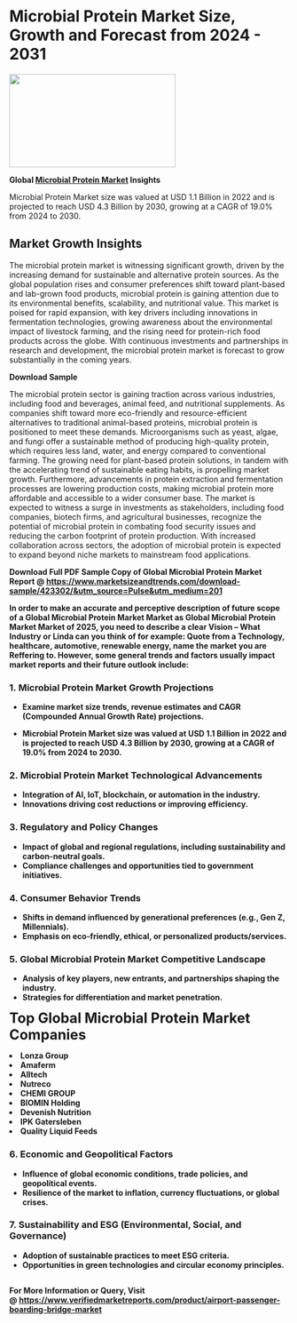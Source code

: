 <H1>Microbial Protein Market Size, Growth and Forecast from 2024 - 2031</H1><img class="aligncenter size-medium wp-image-584254" src="https://thirdeyenews.in/wp-content/uploads/2024/09/Global-Market-Research-300x168.jpeg" alt="" width="300" height="168" /><p><strong>Global&nbsp;<a href="https://www.marketsizeandtrends.com/download-sample/423302/&amp;utm_source=Pulse&amp;utm_medium=201">Microbial Protein Market</a> Insights</strong></p><p>Microbial Protein Market size was valued at USD 1.1 Billion in 2022 and is projected to reach USD 4.3 Billion by 2030, growing at a CAGR of 19.0% from 2024 to 2030.</p><p><h2>Market Growth Insights</h2> <p>The microbial protein market is witnessing significant growth, driven by the increasing demand for sustainable and alternative protein sources. As the global population rises and consumer preferences shift toward plant-based and lab-grown food products, microbial protein is gaining attention due to its environmental benefits, scalability, and nutritional value. This market is poised for rapid expansion, with key drivers including innovations in fermentation technologies, growing awareness about the environmental impact of livestock farming, and the rising need for protein-rich food products across the globe. With continuous investments and partnerships in research and development, the microbial protein market is forecast to grow substantially in the coming years.</p> <p><strong>Download Sample</strong></p> <p>The microbial protein sector is gaining traction across various industries, including food and beverages, animal feed, and nutritional supplements. As companies shift toward more eco-friendly and resource-efficient alternatives to traditional animal-based proteins, microbial protein is positioned to meet these demands. Microorganisms such as yeast, algae, and fungi offer a sustainable method of producing high-quality protein, which requires less land, water, and energy compared to conventional farming. The growing need for plant-based protein solutions, in tandem with the accelerating trend of sustainable eating habits, is propelling market growth. Furthermore, advancements in protein extraction and fermentation processes are lowering production costs, making microbial protein more affordable and accessible to a wider consumer base. The market is expected to witness a surge in investments as stakeholders, including food companies, biotech firms, and agricultural businesses, recognize the potential of microbial protein in combating food security issues and reducing the carbon footprint of protein production. With increased collaboration across sectors, the adoption of microbial protein is expected to expand beyond niche markets to mainstream food applications. <p><strong></p><p><span class=""><strong>Download Full PDF Sample Copy of Global Microbial Protein Market Report</strong> @ <a href="https://www.marketsizeandtrends.com/download-sample/423302/&amp;utm_source=Pulse&amp;utm_medium=201" target="_blank">https://www.marketsizeandtrends.com/download-sample/423302/&amp;utm_source=Pulse&amp;utm_medium=201</a></span></p><p>In order to make an accurate and perceptive description of future scope of a Global&nbsp;Microbial Protein Market Market as Global&nbsp;Microbial Protein Market Market of 2025, you need to describe a clear Vision &ndash; What Industry or Linda can you think of for example: Quote from a Technology, healthcare, automotive, renewable energy, name the market you are Reffering to. However, some general trends and factors usually impact market reports and their future outlook include:</p><h3>1.&nbsp;<strong>Microbial Protein Market Growth Projections</strong></h3><ul><li>Examine market size trends, revenue estimates and CAGR (Compounded Annual Growth Rate) projections.</li><li><p>Microbial Protein Market size was valued at USD 1.1 Billion in 2022 and is projected to reach USD 4.3 Billion by 2030, growing at a CAGR of 19.0% from 2024 to 2030.</p></li></ul><h3>2.&nbsp;<strong>Microbial Protein Market Technological Advancements</strong></h3><ul><li>Integration of AI, IoT, blockchain, or automation in the industry.</li><li>Innovations driving cost reductions or improving efficiency.</li></ul><h3>3.&nbsp;<strong>Regulatory and Policy Changes</strong></h3><ul><li>Impact of global and regional regulations, including sustainability and carbon-neutral goals.</li><li>Compliance challenges and opportunities tied to government initiatives.</li></ul><h3>4.&nbsp;<strong>Consumer Behavior Trends</strong></h3><ul><li>Shifts in demand influenced by generational preferences (e.g., Gen Z, Millennials).</li><li>Emphasis on eco-friendly, ethical, or personalized products/services.</li></ul><h3>5.&nbsp;<strong>Global Microbial Protein Market Competitive Landscape</strong></h3><ul><li>Analysis of key players, new entrants, and partnerships shaping the industry.</li><li>Strategies for differentiation and market penetration.</li></ul><p data-pm-slice="1 1 []"><span style="color: inherit; font-family: inherit; font-size: 25px;">Top Global Microbial Protein Market Companies</span></p><div class="" data-test-id=""><p><li>Lonza Group</li><li> Amaferm</li><li> Alltech</li><li> Nutreco</li><li> CHEMI GROUP</li><li> BIOMIN Holding</li><li> Devenish Nutrition</li><li> IPK Gatersleben</li><li> Quality Liquid Feeds</li></p></div><h3>6.&nbsp;<strong>Economic and Geopolitical Factors</strong></h3><ul><li>Influence of global economic conditions, trade policies, and geopolitical events.</li><li>Resilience of the market to inflation, currency fluctuations, or global crises.</li></ul><h3>7.&nbsp;<strong>Sustainability and ESG (Environmental, Social, and Governance)</strong></h3><ul><li>Adoption of sustainable practices to meet ESG criteria.</li><li>Opportunities in green technologies and circular economy principles.</li></ul><h2><strong style="font-size: 14px;">For More Information or Query, Visit @&nbsp;</strong><a style="background-color: #ffffff; font-size: 14px;" href="https://www.marketsizeandtrends.com/report/microbial-protein-market/" target="_blank">https://www.verifiedmarketreports.com/product/airport-passenger-boarding-bridge-market</a></h2>
